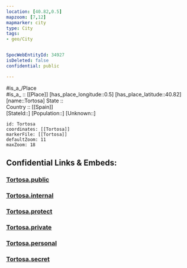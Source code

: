```yaml
---
location: [40.82,0.5] 
mapzoom: [7,12] 
mapmarker: city 
type: City
tags:
- geo/City


SpocWebEntityId: 34927
isDeleted: false
confidential: public

---
```

#is_a_/Place  
#is_a_ :: [[Place]] 
[has_place_longitude::0.5] 
[has_place_latitude::40.82] 
[name::Tortosa] 
State ::  
Country :: [[Spain]]  
[StateId::] 
[Population::] 
[Unknown::] 


```leaflet
id: Tortosa
coordinates: [[Tortosa]] 
markerFile: [[Tortosa]] 
defaultZoom: 11 
maxZoom: 18
```


## Confidential Links & Embeds: 

### [Tortosa.public](/_public/\Earth\Continent\Europe\Europe~South\Spain\Provinces~Spain\Catalunya\counties~Cataluña\Tarragona\cities~TarragonaTortosa.public.md) 

### [Tortosa.internal](/_internal/\Earth\Continent\Europe\Europe~South\Spain\Provinces~Spain\Catalunya\counties~Cataluña\Tarragona\cities~TarragonaTortosa.internal.md) 

### [Tortosa.protect](/_protect/\Earth\Continent\Europe\Europe~South\Spain\Provinces~Spain\Catalunya\counties~Cataluña\Tarragona\cities~TarragonaTortosa.protect.md) 

### [Tortosa.private](/_private/\Earth\Continent\Europe\Europe~South\Spain\Provinces~Spain\Catalunya\counties~Cataluña\Tarragona\cities~TarragonaTortosa.private.md) 

### [Tortosa.personal](/_personal/\Earth\Continent\Europe\Europe~South\Spain\Provinces~Spain\Catalunya\counties~Cataluña\Tarragona\cities~TarragonaTortosa.personal.md) 

### [Tortosa.secret](/_secret/\Earth\Continent\Europe\Europe~South\Spain\Provinces~Spain\Catalunya\counties~Cataluña\Tarragona\cities~TarragonaTortosa.secret.md)


